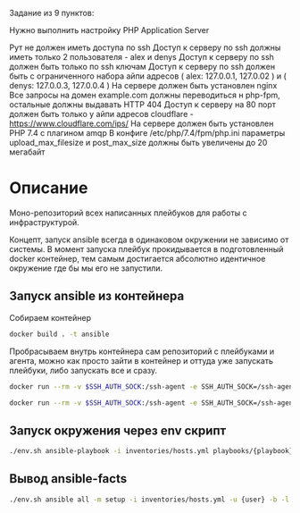 

Задание из 9 пунктов:

Нужно выполнить настройку PHP Application Server

Рут не должен иметь доступа по ssh
Доступ к серверу по ssh должны иметь только 2 пользователя - alex и denys
Доступ к серверу по ssh должен быть только по ssh ключам
Доступ к серверу по ssh должен быть с ограниченного набора айпи адресов ( alex: 127.0.0.1, 127.0.02 ) и  ( denys: 127.0.0.3, 127.0.0.4 )
На сервере должен быть установлен nginx
Все запросы на домен example.com должны переводиться н php-fpm, остальные должны выдавать HTTP 404
Доступ к серверу на 80 порт должен быть только у айпи адресов cloudflare - https://www.cloudflare.com/ips/
На сервере должен быть установлен PHP 7.4 с плагином amqp
В конфиге /etc/php/7.4/fpm/php.ini параметры upload_max_filesize и post_max_size должны быть увеличены до 20 мегабайт

# Описание

Моно-репозиторий всех написанных плейбуков для работы с инфраструктурой.

Концепт, запуск ansible всегда в одинаковом окружении не зависимо от системы. В момент запуска плейбук прокидывается в подготовленный docker контейнер, тем самым достигается абсолютно идентичное окружение где бы мы его не запустили.

## Запуск ansible из контейнера

Собираем контейнер

```bash
docker build . -t ansible
```

Пробрасываем внутрь контейнера сам репозиторий с плейбуками и агента, можно как просто зайти в контейнер и оттуда уже запускать плейбуки, либо запускать все и сразу.

```bash
docker run --rm -v $SSH_AUTH_SOCK:/ssh-agent -e SSH_AUTH_SOCK=/ssh-agent -v `pwd`:/etc/ansible -v $HOME:/root ansible /bin/sh
```

```bash
docker run --rm -v $SSH_AUTH_SOCK:/ssh-agent -e SSH_AUTH_SOCK=/ssh-agent -v `pwd`:/etc/ansible -v $HOME:/root ansible ansible-playbook -i inventories/stage/hosts.yml playbooks/{playbook}.yml -l {hostname} -t {tag}
```

## Запуск окружения через env скрипт

```bash
./env.sh ansible-playbook -i inventories/hosts.yml playbooks/{playbook}.yml -D -u {user} -K -l {hostname} -t {tag}
```

## Вывод ansible-facts

```bash
./env.sh ansible all -m setup -i inventories/hosts.yml -u {user} -b -l {hostname}
```

